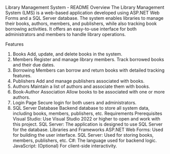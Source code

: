 Library Management System - README
Overview
The Library Management System (LMS) is a web-based application developed using ASP.NET Web Forms and a SQL Server database. The system enables libraries to manage their books, authors, members, and publishers, while also tracking book borrowing activities. It offers an easy-to-use interface for both administrators and members to handle library operations.

Features
1. Books
Add, update, and delete books in the system.
2. Members
Register and manage library members.
Track borrowed books and their due dates.
3. Borrowing
Members can borrow and return books with detailed tracking features.
4. Publishers
Add and manage publishers associated with books.
5. Authors
Maintain a list of authors and associate them with books.
6. Book-Author Association
Allow books to be associated with one or more authors.
7. Login Page
Secure login for both users and administrators.
8. SQL Server Database
Backend database to store all system data, including books, members, publishers, etc.
Requirements
Prerequisites
Visual Studio: Use Visual Studio 2022 or higher to open and work with this project.
SQL Server: The application is designed to use SQL Server for the database.
Libraries and Frameworks
ASP.NET Web Forms: Used for building the user interface.
SQL Server: Used for storing books, members, publishers, etc.
C#: The language used for backend logic.
JavaScript: (Optional) For client-side interactivity.

